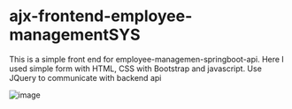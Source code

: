 # ajx-frontend-employee-managementSYS

This is a simple front end for employee-managemen-springboot-api.
Here I used simple form with HTML, CSS with Bootstrap and javascript.
Use JQuery to communicate with backend api

![image](https://user-images.githubusercontent.com/73535785/219655312-d9d3350a-24e9-4282-95fe-708cd9e7706d.png)
